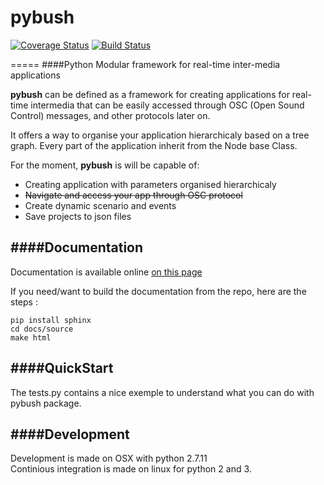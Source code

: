 # pybush
[![Coverage Status](https://coveralls.io/repos/github/PixelStereo/pybush/badge.svg?branch=master&bust=1)](https://coveralls.io/github/PixelStereo/pybush?branch=master)
[![Build Status](https://travis-ci.org/PixelStereo/pybush.svg?branch=master)](https://travis-ci.org/PixelStereo/pybush)

=====
####Python Modular framework for real-time inter-media applications

**pybush** can be defined as a framework for creating applications for real-time intermedia
that can be easily accessed through OSC (Open Sound Control) messages, and other protocols later on.

It offers a way to organise your application hierarchicaly based on a tree graph.
Every part of the application inherit from the Node base Class.

For the moment, **pybush** is will be capable of:
-  Creating application with parameters organised hierarchicaly
-  ~~Navigate and access your app through OSC protocol~~
-  Create dynamic scenario and events
-  Save projects to json files


####Documentation
---
Documentation is available online [on this page](http://pixelstereo.github.io/pybush)    

If you need/want to build the documentation from the repo, here are the steps : 

    pip install sphinx
    cd docs/source
    make html

####QuickStart
---
The tests.py contains a nice exemple to understand what you can do with pybush package.

####Development
---
Development is made on OSX with python 2.7.11    
Continious integration is made on linux for python 2 and 3.
